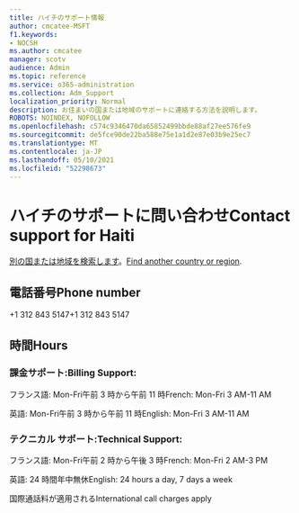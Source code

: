 ```yaml
---
title: ハイチのサポート情報
author: cmcatee-MSFT
f1.keywords:
- NOCSH
ms.author: cmcatee
manager: scotv
audience: Admin
ms.topic: reference
ms.service: o365-administration
ms.collection: Adm_Support
localization_priority: Normal
description: お住まいの国または地域のサポートに連絡する方法を説明します。
ROBOTS: NOINDEX, NOFOLLOW
ms.openlocfilehash: c574c9346470da65852499bbde88af27ee576fe9
ms.sourcegitcommit: de5fce90de22ba588e75e1a1d2e87e03b9e25ec7
ms.translationtype: MT
ms.contentlocale: ja-JP
ms.lasthandoff: 05/10/2021
ms.locfileid: "52298673"
---
```

# <a name="contact-support-for-haiti"></a><span data-ttu-id="507e1-103">ハイチのサポートに問い合わせ</span><span class="sxs-lookup"><span data-stu-id="507e1-103">Contact support for Haiti</span></span>

<span data-ttu-id="507e1-104">[別の国または地域を検索します](../../business-video/get-help-support.md)。</span><span class="sxs-lookup"><span data-stu-id="507e1-104">[Find another country or region](../../business-video/get-help-support.md).</span></span>

## <a name="phone-number"></a><span data-ttu-id="507e1-105">電話番号</span><span class="sxs-lookup"><span data-stu-id="507e1-105">Phone number</span></span>
<span data-ttu-id="507e1-106">+1 312 843 5147</span><span class="sxs-lookup"><span data-stu-id="507e1-106">+1 312 843 5147</span></span>

## <a name="hours"></a><span data-ttu-id="507e1-107">時間</span><span class="sxs-lookup"><span data-stu-id="507e1-107">Hours</span></span>
### <a name="billing-support"></a><span data-ttu-id="507e1-108">課金サポート:</span><span class="sxs-lookup"><span data-stu-id="507e1-108">Billing Support:</span></span>

<span data-ttu-id="507e1-109">フランス語: Mon-Fri午前 3 時から午前 11 時</span><span class="sxs-lookup"><span data-stu-id="507e1-109">French: Mon-Fri 3 AM-11 AM</span></span>

<span data-ttu-id="507e1-110">英語: Mon-Fri午前 3 時から午前 11 時</span><span class="sxs-lookup"><span data-stu-id="507e1-110">English: Mon-Fri 3 AM-11 AM</span></span>

### <a name="technical-support"></a><span data-ttu-id="507e1-111">テクニカル サポート:</span><span class="sxs-lookup"><span data-stu-id="507e1-111">Technical Support:</span></span>

<span data-ttu-id="507e1-112">フランス語: Mon-Fri午前 2 時から午後 3 時</span><span class="sxs-lookup"><span data-stu-id="507e1-112">French: Mon-Fri 2 AM-3 PM</span></span>

<span data-ttu-id="507e1-113">英語: 24 時間年中無休</span><span class="sxs-lookup"><span data-stu-id="507e1-113">English: 24 hours a day, 7 days a week</span></span>

<span data-ttu-id="507e1-114">国際通話料が適用される</span><span class="sxs-lookup"><span data-stu-id="507e1-114">International call charges apply</span></span>
